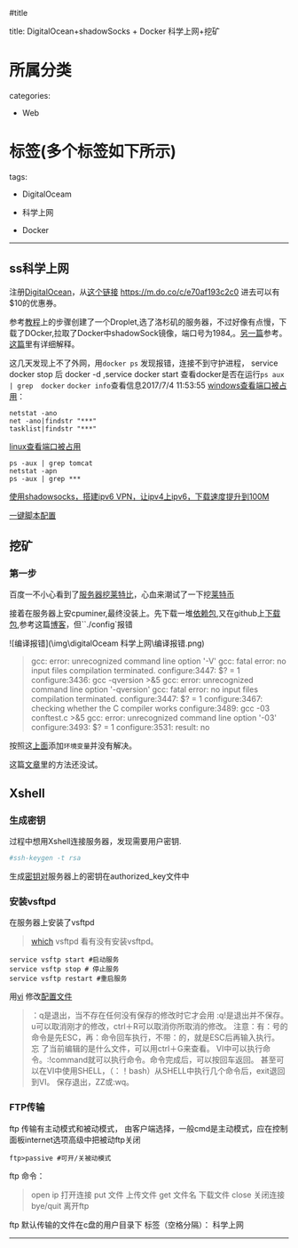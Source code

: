 
#title

title: DigitalOcean+shadowSocks + Docker 科学上网+挖矿
# 所属分类

categories:

- Web

# 标签(多个标签如下所示)

tags:

- DigitalOceam

- 科学上网
- Docker


------

## ss科学上网

注册[DigitalOcean](https://www.digitalocean.com/?refcode=e188e648d051)，从[这个链接](https://m.do.co/c/e70af193c2c0) https://m.do.co/c/e70af193c2c0 进去可以有$10的优惠券。


<!-- more -->

参考[教程](http://cnodejs.org/topic/56a6d3c67ec020ed4b96b357)上的步骤创建了一个Droplet,选了洛杉矶的服务器，不过好像有点慢，下载了DOcker,拉取了Docker中shadowSock镜像，端口号为1984,。[另一篇](http://liujin.me/blog/2015/05/27/Docker-DigitalOcean-Shadowsocks-5-%E5%88%86%E9%92%9F%E7%A7%91%E5%AD%A6%E4%B8%8A%E7%BD%91/)参考。[这篇](http://www.jianshu.com/p/864a7d2a2a5f)里有详细解释。

这几天发现上不了外网，用`docker ps` 发现报错，连接不到守护进程，
service docker  stop 后 docker -d ,service docker start
查看docker是否在运行`ps aux | grep  docker`
`docker info`查看信息2017/7/4 11:53:55 
[windows查看端口被占用](http://www.cnblogs.com/wangcp-2014/p/5780056.html)：
```
netstat -ano
net -ano|findstr "***"
tasklist|findstr "***"
```
[linux查看端口被占用](http://www.cnblogs.com/benio/archive/2010/09/15/1826728.html)
```
ps -aux | grep tomcat
netstat -apn
ps -aux | grep ***
```
[使用shadowsocks，搭建ipv6 VPN，让ipv4上ipv6，下载速度提升到100M](https://www.polarxiong.com/archives/%E6%90%AD%E5%BB%BAipv6-VPN-%E8%AE%A9ipv4%E4%B8%8Aipv6-%E4%B8%8B%E8%BD%BD%E9%80%9F%E5%BA%A6%E6%8F%90%E5%8D%87%E5%88%B0100M.html)

[一键脚本配置](ttp://tieba.baidu.com/p/5105380292)
## 挖矿

### 第一步
百度一不小心看到了[服务器挖莱特比](http://www.linuxde.net/2013/12/15514.html)，心血来潮试了一下挖[莱特币](http://www.laiteb.com/)

接着在服务器上安cpuminer,最终没装上。先下载一堆[依赖包](https://baijiahao.baidu.com/po/feed/share?wfr=spider&for=pc&context=%7B%22sourceFrom%22%3A%22bjh%22%2C%22nid%22%3A%22news_4042329101433198772%22%7D),又在github上[下载包](https://github.com/noncepool/cpuminer-yescrypt),参考这篇[博客](https://rumorscity.com/2014/01/04/compile-and-install-cpuminer-on-linux-centos/)，但``./config`报错

![编译报错](\img\digitalOceam 科学上网\编译报错.png)

>gcc: error: unrecognized command line option '-V'
gcc: fatal error: no input files
compilation terminated.
configure:3447: $? = 1
configure:3436: gcc -qversion >&5
gcc: error: unrecognized command line option '-qversion'
gcc: fatal error: no input files
compilation terminated.
configure:3447: $? = 1
configure:3467: checking whether the C compiler works
configure:3489: gcc -03   conftest.c  >&5
gcc: error: unrecognized command line option '-03'
configure:3493: $? = 1
configure:3531: result: no

按照这[上面](http://bbs.csdn.net/topics/390222850)添加`环境变量`并没有解决。

这篇[文章](http://www.iitshare.com/linux-litecoin-ltc-mining-tutorial.html)里的方法还没试。

## Xshell
### 生成密钥
过程中想用Xshell连接服务器，发现需要用户密钥.

```bash
#ssh-keygen -t rsa 
```

生成[密钥对](http://blog.sina.cn/dpool/blog/s/blog_6561ca8c0102vb0d.html
)服务器上的密钥在authorized_key文件中

### 安装vsftpd
在服务器上安装了vsftpd
>[which](http://man.linuxde.net/which)  vsftpd
看有没有安装vsftpd。
```
service vsftp start #启动服务
service vsftp stop # 停止服务
service vsftp restart #重启服务
```
用[vi](http://man.linuxde.net/vi) 修改[配置文件](http://m.jb51.net/LINUXjishu/66611.html)
>：q是退出，当不存在任何没有保存的修改时它才会用
:q!是退出并不保存。
u可以取消刚才的修改，ctrl＋R可以取消你所取消的修改。
注意：有：号的命令是先ESC，再：命令回车执行，不带：的，就是ESC后再输入执行。
忘 了当前编辑的是什么文件，可以用ctrl＋G来查看。
VI中可以执行命令。:!command就可以执行命令。命令完成后，可以按回车返回。
甚至可以在VI中使用SHELL，（：！bash）从SHELL中执行几个命令后，exit退回到VI。
保存退出，ZZ或:wq。

### FTP传输
ftp 传输有主动模式和被动模式，
由客户端选择，一般cmd是主动模式，应在控制面板internet选项高级中把被动ftp关闭
```
ftp>passive #可开/关被动模式
```
ftp 命令：
> open ip 打开连接
  put 文件 上传文件
  get 文件名 下载文件
  close 关闭连接
  bye/quit 离开ftp
 
ftp 默认传输的文件在c盘的用户目录下
标签（空格分隔）： 科学上网

---






